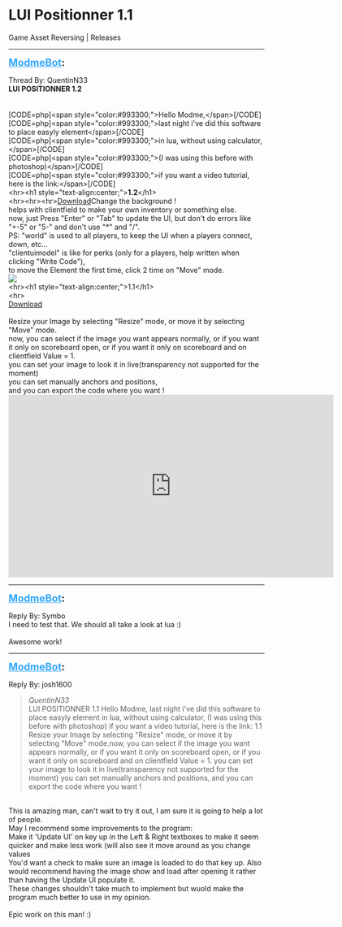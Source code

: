 # LUI Positionner 1.1
Game Asset Reversing | Releases

---
<strong style="font-size: 1.4em;"><span style="text-decoration: underline;text-decoration-color: #34a7f9;"><span style="color:#34a7f9;">ModmeBot</span></span>:</strong>

<p>Thread By: QuentinN33<br /><strong>LUI POSITIONNER 1.2</strong><br /> <br /> <br />[CODE=php]&lt;span style=&quot;color:#993300;&quot;&gt;Hello Modme,&lt;/span&gt;[/CODE]<br />[CODE=php]&lt;span style=&quot;color:#993300;&quot;&gt;last night i&#39;ve did this software to place easyly element&lt;/span&gt;[/CODE]<br />[CODE=php]&lt;span style=&quot;color:#993300;&quot;&gt;in lua, without using calculator,&lt;/span&gt;[/CODE]<br />[CODE=php]&lt;span style=&quot;color:#993300;&quot;&gt;(I was using this before with photoshop)&lt;/span&gt;[/CODE]<br />[CODE=php]&lt;span style=&quot;color:#993300;&quot;&gt;if you want a video tutorial, here is the link:&lt;/span&gt;[/CODE]<br />&lt;hr&gt;&lt;h1 style=&quot;text-align:center;&quot;&gt;<strong>1.2</strong>&lt;/h1&gt;<br />&lt;hr&gt;&lt;hr&gt;&lt;hr&gt;<a href="https://mega.nz/#!q0sXDAAJ!BG0_psr80D8iZqtecYI9LhVKJ0BPehSooo0sv1yyRpM">Download</a>Change the background !<br />helps with clientfield to make your own inventory or something else.<br />now, just Press &quot;Enter&quot; or &quot;Tab&quot; to update the UI, but don&#39;t do errors like &quot;+-5&quot; or &quot;5-&quot; and don&#39;t use &quot;*&quot; and &quot;/&quot;.<br />PS: &quot;world&quot; is used to all players, to keep the UI when a players connect, down, etc...<br />&quot;clientuimodel&quot; is like for perks (only for a players, help written when clicking &quot;Write Code&quot;),<br />to move the Element the first time, click 2 time on &quot;Move&quot; mode.<br /><img style="max-width: 500px;" src="https://cdn.discordapp.com/attachments/411951199550570497/508295287878713357/UIEditor_v1_2_Lui.jpg"><br />&lt;hr&gt;&lt;h1 style=&quot;text-align:center;&quot;&gt;1.1&lt;/h1&gt;<br />&lt;hr&gt; <br /><a href="https://mega.nz/#!jpVHjKzJ!IuwfxkZjFO6F5q3JSh5OopxdSv07AXUvWW01UBYQ_Fw">Download</a> <br /> <br />Resize your Image by selecting &quot;Resize&quot; mode, or move it by selecting &quot;Move&quot; mode.<br />now, you can select if the image you want appears normally, or if you want it only on scoreboard open, or if you want it only on scoreboard and on clientfield Value = 1.<br />you can set your image to look it in live(transparency not supported for the moment)<br />you can set manually anchors and positions,<br />and you can export the code where you want ! <br /><iframe type="text/html" width="640" height="360" src="https://www.youtube.com/embed/nyqPlGZEizU" frameborder="0"></iframe></p>

---
<strong style="font-size: 1.4em;"><span style="text-decoration: underline;text-decoration-color: #34a7f9;"><span style="color:#34a7f9;">ModmeBot</span></span>:</strong>

<p>Reply By: Symbo<br />I need to test that. We should all take a look at lua :)<br /> <br />Awesome work!</p>

---
<strong style="font-size: 1.4em;"><span style="text-decoration: underline;text-decoration-color: #34a7f9;"><span style="color:#34a7f9;">ModmeBot</span></span>:</strong>

<p>Reply By: josh1600<br /><blockquote><em>QuentinN33</em><br />LUI POSITIONNER 1.1     Hello Modme, last night i&#39;ve did this software to place easyly element in lua, without using calculator, (I was using this before with photoshop) if you want a video tutorial, here is the link: 1.1 Resize your Image by selecting &quot;Resize&quot; mode, or move it by selecting &quot;Move&quot; mode.now, you can select if the image you want appears normally, or if you want it only on scoreboard open, or if you want it only on scoreboard and on clientfield Value = 1. you can set your image to look it in live(transparency not supported for the moment) you can set manually anchors and positions, and you can export the code where you want ! </blockquote><br />This is amazing man, can&#39;t wait to try it out, I am sure it is going to help a lot of people.<br />May I recommend some improvements to the program:<br />Make it &#39;Update UI&#39; on key up in the Left &amp; Right textboxes to make it seem quicker and make less work (will also see it move around as you change values<br />You&#39;d want a check to make sure an image is loaded to do that key up. Also would recommend having the image show and load after opening it rather than having the Update UI populate it.<br />These changes shouldn&#39;t take much to implement but wuold make the program much better to use in my opinion.<br /> <br />Epic work on this man! :)</p>
